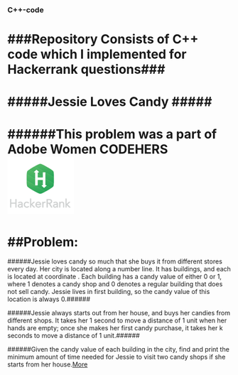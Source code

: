 ### C++-code


###Repository Consists of C++ code which I implemented for Hackerrank questions###
============================================================
#####Jessie Loves Candy #####
===============================================================
######This problem was a part of Adobe Women CODEHERS ![Alt](/hackerRankLogo.png "HR")
================================================================
##Problem:
================================================================
######Jessie loves candy so much that she buys it from  different stores every day. Her city is located along a number line. It has  buildings,  and each  is located at coordinate . Each building has a candy value of either 0 or 1, where 1 denotes a candy shop and 0 denotes a regular building that does not sell candy. Jessie lives in first building, so the candy value of this location is always 0.######

######Jessie always starts out from her house,  and buys her candies from  different shops. It takes her 1 second to move a distance of 1 unit when her hands are empty; once she makes her first candy purchase, it takes her k seconds to move a distance of 1 unit.######

######Given the candy value of each building in the city, find and print the minimum amount of time needed for Jessie to visit two candy shops if she starts from her house.[More](/problem_statement_Jessie.md "Problem Statement")
######




